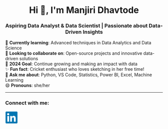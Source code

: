 <h1 align="center">Hi 👋, I'm Manjiri Dhavtode</h1>
<h3 align="center">Aspiring Data Analyst & Data Scientist | Passionate about Data-Driven Insights</h3>

🌱 **Currently learning**: Advanced techniques in Data Analytics and Data Science  
👥 **Looking to collaborate on**: Open-source projects and innovative data-driven solutions  
🥅 **2024 Goal**: Continue growing and making an impact with data  
✨ **Fun fact**: Cricket enthusiast who loves sketching in her free time!  
💬 **Ask me about**: Python, VS Code, Statistics, Power BI, Excel, Machine Learning  
😄 **Pronouns**: she/her  

---

<h3 align="left">Connect with me:</h3>
<p align="left">
  <a href="https://www.linkedin.com/in/manjiri-dhavtode" target="_blank">
    <img align="center" src="https://raw.githubusercontent.com/devicons/devicon/master/icons/linkedin/linkedin-original.svg" alt="linkedin" height="40" width="40"/>
  </a>
</p>



